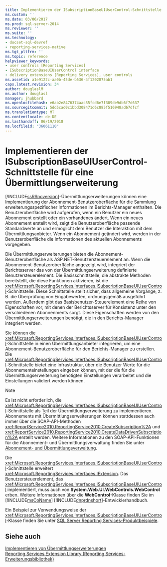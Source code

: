 ```yaml
---
title: Implementieren der ISubscriptionBaseUIUserControl-Schnittstelle für eine Übermittlungserweiterung | Microsoft Docs
ms.custom: ''
ms.date: 03/06/2017
ms.prod: sql-server-2014
ms.reviewer: ''
ms.suite: ''
ms.technology:
- docset-sql-devref
- reporting-services-native
ms.tgt_pltfrm: ''
ms.topic: reference
helpviewer_keywords:
- user controls [Reporting Services]
- ISubscriptionBaseUIUserControl interface
- delivery extensions [Reporting Services], user controls
ms.assetid: a1e9122c-aa0b-45de-b536-4f1202875ab1
caps.latest.revision: 34
author: douglaslM
ms.author: douglasl
manager: jhubbard
ms.openlocfilehash: e6ab2e8476374aac35fcd6e7f309de9db6f7d637
ms.sourcegitcommit: 5dd5cad0c1bbd308471d6c885f516948ad67dfcf
ms.translationtype: MT
ms.contentlocale: de-DE
ms.lasthandoff: 06/19/2018
ms.locfileid: "36061110"
---
```

# <a name="implementing-the-isubscriptionbaseuiusercontrol-interface-for-a-delivery-extension"></a>Implementieren der ISubscriptionBaseUIUserControl-Schnittstelle für eine Übermittlungserweiterung
  [!INCLUDE[ssRSnoversion](../../../includes/ssrsnoversion-md.md)]-Übermittlungserweiterungen können eine Implementierung der Abonnement-Benutzeroberfläche für die Sammlung erweiterungsspezifischer Informationen im Berichts-Manager enthalten. Die Benutzeroberfläche wird aufgerufen, wenn ein Benutzer ein neues Abonnement erstellt oder ein vorhandenes ändert. Wenn ein neues Abonnement erstellt wird, zeigt die Benutzeroberfläche passende Standardwerte an und ermöglicht dem Benutzer die Interaktion mit dem Übermittlungsanbieter. Wenn ein Abonnement geändert wird, werden in der Benutzeroberfläche die Informationen des aktuellen Abonnements vorgegeben.  
  
 Die Übermittlungserweiterungen bieten die Abonnement-Benutzeroberfläche als ASP.NET-Benutzersteuerelement an. Wenn die Abonnement-Benutzeroberfläche angezeigt wird, integriert der Berichtsserver das von der Übermittlungserweiterung definierte Benutzersteuerelement. Die Basisschnittstelle, die abstrakte Methoden bereitstellt, die diese Funktionen aktivieren, ist die <xref:Microsoft.ReportingServices.Interfaces.ISubscriptionBaseUIUserControl>-Schnittstelle. Diese Schnittstelle stellt sicher, dass allgemeine Vorgänge, z. B. die Überprüfung von Eingabewerten, ordnungsgemäß ausgeführt werden. Außerdem gibt das Basisbenutzer-Steuerelement eine Reihe von Eigenschaften vor, mit denen der Berichtsserver für Konsistenz unter den verschiedenen Abonnenments sorgt. Diese Eigenschaften werden von den Übermittlungserweiterungen benötigt, die in den Berichts-Manager integriert werden.  
  
 Sie können die <xref:Microsoft.ReportingServices.Interfaces.ISubscriptionBaseUIUserControl>-Schnittstelle in einen Übermittlungsanbieter integrieren, um eine Abonnement-Benutzeroberfläche für den Berichts-Manager zu erstellen. Die <xref:Microsoft.ReportingServices.Interfaces.ISubscriptionBaseUIUserControl>-Schnittstelle bietet eine Infrastruktur, über die Benutzer Werte für die Abonnementeinstellungen eingeben können, mit der die für die Übermittlungserweiterung benötigten Einstellungen verarbeitet und die Einstellungen validiert werden können.  
  
> [!NOTE]  
>  Es ist nicht erforderlich, die <xref:Microsoft.ReportingServices.Interfaces.ISubscriptionBaseUIUserControl>-Schnittstelle als Teil der Übermittlungserweiterung zu implementieren. Abonnements mit Übermittlungserweiterungen können stattdessen auch immer über die SOAP-API-Methoden <xref:ReportService2010.ReportingService2010.CreateSubscription%2A> und <xref:ReportService2010.ReportingService2010.CreateDataDrivenSubscription%2A> erstellt werden. Weitere Informationen zu den SOAP-API-Funktionen für die Abonnement- und Übermittlungsverwaltung finden Sie unter [Abonnement- und Übermittlungsverwaltung](../../report-server-web-service/methods/subscription-and-delivery-methods.md).  
  
 Die <xref:Microsoft.ReportingServices.Interfaces.ISubscriptionBaseUIUserControl>-Schnittstelle erweitert <xref:Microsoft.ReportingServices.Interfaces.IExtension>. Das Benutzersteuerelement, das <xref:Microsoft.ReportingServices.Interfaces.ISubscriptionBaseUIUserControl> implementiert, muss auch von **System.Web.UI.WebControls.WebControl** erben. Weitere Informationen über die **WebControl**-Klasse finden Sie im [!INCLUDE[msCoName](../../../includes/msconame-md.md)] [!INCLUDE[dnprdnshort](../../../includes/dnprdnshort-md.md)]-Entwicklerhandbuch.  
  
 Ein Beispiel zur Verwendungsweise der <xref:Microsoft.ReportingServices.Interfaces.ISubscriptionBaseUIUserControl>-Klasse finden Sie unter [SQL Server Reporting Services-Produktbeispiele](http://go.microsoft.com/fwlink/?LinkId=177889).  
  
## <a name="see-also"></a>Siehe auch  
 [Implementieren von Übermittlungserweiterungen](implementing-a-delivery-extension.md)   
 [Reporting Services Extension Library (Reporting Services-Erweiterungsbibliothek)](../reporting-services-extension-library.md)  
  
  